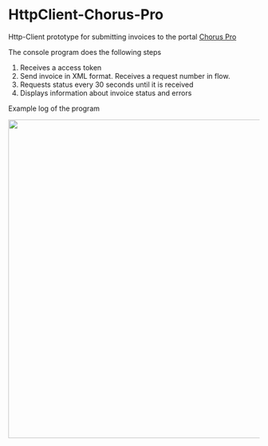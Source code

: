 # HttpClient-Chorus-Pro
Http-Client prototype for submitting invoices to the portal [Chorus Pro](https://portail.chorus-pro.gouv.fr/aife_csm/?id=aife_index)

The console program does the following steps
1. Receives a access token
2. Send invoice in XML format. Receives a request number in flow.
3. Requests status every 30 seconds until it is received
4. Displays information about invoice status and errors

Example log of the program
<p align="center">
  <img src="https://user-images.githubusercontent.com/6648495/172368333-3a86b285-7dad-48c3-90f8-7fcc4eaec534.png" width="640">
</p>
